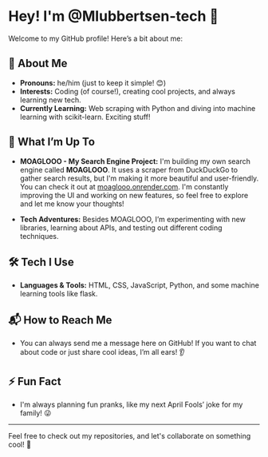 # Hey! I'm @Mlubbertsen-tech 👋

Welcome to my GitHub profile! Here’s a bit about me:

## 👾 About Me
- **Pronouns:** he/him (just to keep it simple! 😊)
- **Interests:** Coding (of course!), creating cool projects, and always learning new tech.
- **Currently Learning:** Web scraping with Python and diving into machine learning with scikit-learn. Exciting stuff!

## 🚀 What I’m Up To
- **MOAGLOOO - My Search Engine Project:** I'm building my own search engine called **MOAGLOOO**. It uses a scraper from DuckDuckGo to gather search results, but I'm making it more beautiful and user-friendly. You can check it out at [moaglooo.onrender.com](https://moaglooo.onrender.com). I'm constantly improving the UI and working on new features, so feel free to explore and let me know your thoughts!
  
- **Tech Adventures:** Besides MOAGLOOO, I’m experimenting with new libraries, learning about APIs, and testing out different coding techniques. 

## 🛠️ Tech I Use
- **Languages & Tools:** HTML, CSS, JavaScript, Python, and some machine learning tools like flask.
  
## 📬 How to Reach Me
- You can always send me a message here on GitHub! If you want to chat about code or just share cool ideas, I’m all ears! 👂

## ⚡ Fun Fact
- I'm always planning fun pranks, like my next April Fools’ joke for my family! 😜

<!-- ## 📡 Connect with Me
- [Personal Website (matthias.lubbertsen.com)](http://matthias.lubbertsen.com)
- [Personal Website (matthias.lubbertsen.com)](http://matthias.lubbertsen.com/contat) (If you have one) -->

---

Feel free to check out my repositories, and let's collaborate on something cool! 🚀
